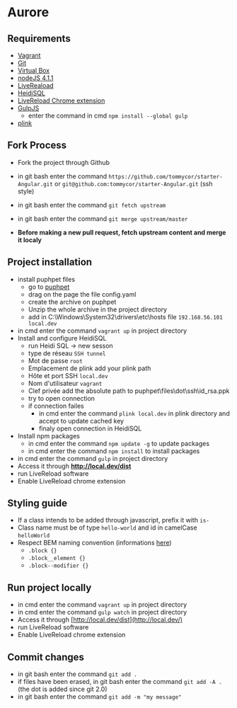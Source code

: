 # Aurore

## Requirements
* [Vagrant](https://www.vagrantup.com/downloads.html)
* [Git](https://git-scm.com/downloads)
* [Virtual Box](https://www.virtualbox.org/wiki/Downloads)
* [nodeJS 4.1.1](https://nodejs.org/en/download/)
* [LiveReaload](http://livereload.com/)
* [HeidiSQL](http://www.heidisql.com/download.php)
* [LiveReload Chrome extension](https://chrome.google.com/webstore/detail/livereload/jnihajbhpnppcggbcgedagnkighmdlei)
* [GulpJS](https://github.com/gulpjs/gulp/blob/master/docs/getting-started.md)
	- enter the command in cmd ```npm install --global gulp```
* [plink](http://www.chiark.greenend.org.uk/~sgtatham/putty/download.html)

## Fork Process
* Fork the project through Github
* in git bash enter the command ```https://github.com/tommycor/starter-Angular.git``` or ```git@github.com:tommycor/starter-Angular.git``` (ssh style)
* in git bash enter the command ```git fetch upstream```
* in git bash enter the command ```git merge upstream/master```

* **Before making a new pull request, fetch upstream content and merge it localy**

## Project installation
* install puphpet files
	- go to [puphpet](https://puphpet.com/)
	- drag on the page the file config.yaml
	- create the archive on puphpet
	- Unzip the whole archive in the project directory
	- add in C:\Windows\System32\drivers\etc\hosts file ```192.168.56.101	local.dev```
* in cmd enter the command ```vagrant up``` in project directory
* Install and configure HeidiSQL
	- run Heidi SQL -> new sesson
	- type de réseau ```SSH tunnel```
	- Mot de passe ```root```
	- Emplacement de plink add your plink path
	- Hôte et port SSH ```local.dev```
	- Nom d'utilisateur ```vagrant```
	- Clef privée add the absolute path to puphpet\files\dot\ssh\id_rsa.ppk
	- try to open connection
	- if connection failes
		- in cmd enter the command ```plink local.dev``` in plink directory and accept to update cached key
		- finaly open connection in HeidiSQL
* Install npm packages
	- in cmd enter the command ```npm update -g``` to update packages
	- in cmd enter the command ```npm install``` to install packages
* in cmd enter the command ```gulp``` in project directory
* Access it through **http://local.dev/dist**
* run LiveReload software 
* Enable LiveReload chrome extension

## Styling guide
* If a class intends to be added through javascript, prefix it with ```is-```
* Class name must be of type ```hello-world``` and id in camelCase ```helloWorld```
* Respect BEM naming convention (informations [here](http://guidecss.fr/convention.html))
	- ```.block {}```
	- ```.block__element {}```
	- ```.block--modifier {}```

## Run project locally
* in cmd enter the command ```vagrant up``` in project directory
* in cmd enter the command ```gulp watch``` in project directory
* Access it through [http://local.dev/dist](http://local.dev/)
* run LiveReload software 
* Enable LiveReload chrome extension

## Commit changes
* in git bash enter the command ```git add .```
* if files have been erased, in git bash enter the command ```git add -A .``` (the dot is added since git 2.0)
* in git bash enter the command ```git add -m "my message"```

